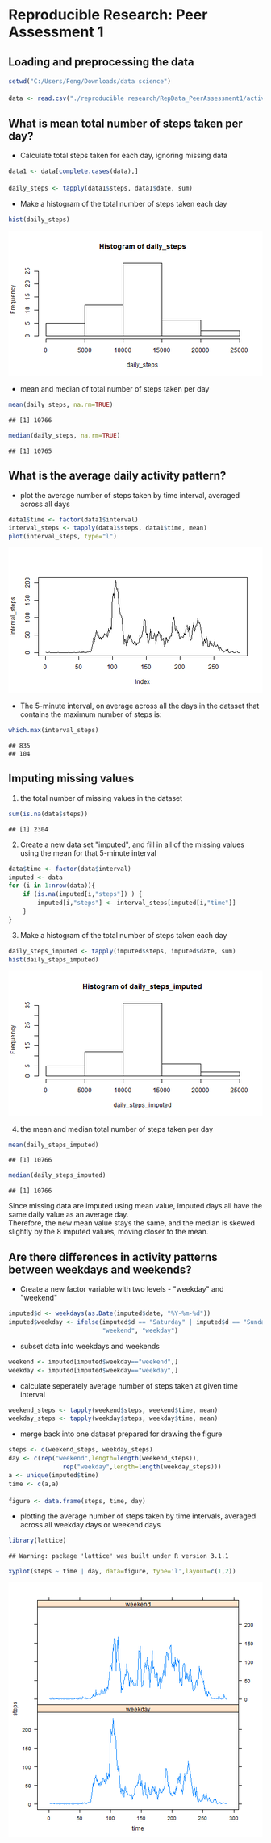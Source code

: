 Reproducible Research: Peer Assessment 1
========================================================

## Loading and preprocessing the data


```r
setwd("C:/Users/Feng/Downloads/data science")

data <- read.csv("./reproducible research/RepData_PeerAssessment1/activity.csv")
```



## What is mean total number of steps taken per day?
- Calculate total steps taken for each day, ignoring missing data

```r
data1 <- data[complete.cases(data),]

daily_steps <- tapply(data1$steps, data1$date, sum)
```

- Make a histogram of the total number of steps taken each day


```r
hist(daily_steps)
```

![plot of chunk unnamed-chunk-3](figure/unnamed-chunk-3.png) 


- mean and median of total number of steps taken per day  

```r
mean(daily_steps, na.rm=TRUE)
```

```
## [1] 10766
```

```r
median(daily_steps, na.rm=TRUE)
```

```
## [1] 10765
```



## What is the average daily activity pattern?
- plot the average number of steps taken by time interval, averaged across all days

```r
data1$time <- factor(data1$interval)
interval_steps <- tapply(data1$steps, data1$time, mean)
plot(interval_steps, type="l")
```

![plot of chunk unnamed-chunk-5](figure/unnamed-chunk-5.png) 


- The 5-minute interval, on average across all the days in the dataset
that contains the maximum number of steps is:

```r
which.max(interval_steps)
```

```
## 835 
## 104
```

## Imputing missing values

1. the total number of missing values in the dataset

```r
sum(is.na(data$steps))
```

```
## [1] 2304
```
2. Create a new data set "imputed", and fill in all of the missing values 
using the mean for that 5-minute interval

```r
data$time <- factor(data$interval)
imputed <- data
for (i in 1:nrow(data)){
    if (is.na(imputed[i,"steps"]) ) {
        imputed[i,"steps"] <- interval_steps[imputed[i,"time"]]
    }
}
```
3. Make a histogram of the total number of steps taken each day


```r
daily_steps_imputed <- tapply(imputed$steps, imputed$date, sum)
hist(daily_steps_imputed)
```

![plot of chunk unnamed-chunk-9](figure/unnamed-chunk-9.png) 

4. the mean and median total number of steps taken per day

```r
mean(daily_steps_imputed)
```

```
## [1] 10766
```

```r
median(daily_steps_imputed)
```

```
## [1] 10766
```
Since missing data are imputed using mean value, imputed days all have the same 
daily value as an average day.  
Therefore, the new mean value stays the same, and the median is skewed 
slightly by the 8 imputed values, moving closer to the mean.

## Are there differences in activity patterns between weekdays and weekends?
- Create a new factor variable with two levels - "weekday" and "weekend"

```r
imputed$d <- weekdays(as.Date(imputed$date, "%Y-%m-%d"))
imputed$weekday <- ifelse(imputed$d == "Saturday" | imputed$d == "Sunday",
                          "weekend", "weekday")
```
- subset data into weekdays and weekends

```r
weekend <- imputed[imputed$weekday=="weekend",]
weekday <- imputed[imputed$weekday=="weekday",]
```
- calculate seperately average number of steps taken at given time interval

```r
weekend_steps <- tapply(weekend$steps, weekend$time, mean)
weekday_steps <- tapply(weekday$steps, weekday$time, mean)
```
- merge back into one dataset prepared for drawing the figure

```r
steps <- c(weekend_steps, weekday_steps)
day <- c(rep("weekend",length=length(weekend_steps)),
               rep("weekday",length=length(weekday_steps)))
a <- unique(imputed$time)
time <- c(a,a)

figure <- data.frame(steps, time, day)
```
- plotting the average number of steps taken by time intervals, 
averaged across all weekday days or weekend days 

```r
library(lattice)
```

```
## Warning: package 'lattice' was built under R version 3.1.1
```

```r
xyplot(steps ~ time | day, data=figure, type='l',layout=c(1,2))
```

![plot of chunk unnamed-chunk-15](figure/unnamed-chunk-15.png) 
